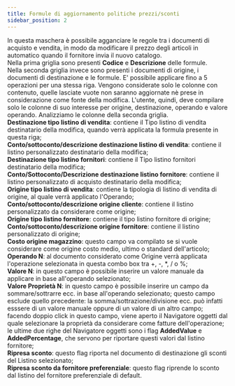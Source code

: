 ```yaml
---
title: Formule di aggiornamento politiche prezzi/sconti
sidebar_position: 2
---
```


In questa maschera è possibile agganciare le regole tra i documenti di acquisto e vendita, in modo da modificare il prezzo degli articoli in automatico quando il fornitore invia il nuovo catalogo.     
Nella prima griglia sono presenti **Codice** e **Descrizione** delle formule.      
Nella seconda griglia invece sono presenti i documenti di origine, i documenti di destinazione e le formule. E' possibile applicare fino a 5 operazioni per una stessa riga. Vengono considerate solo le colonne con contenuto, quelle lasciate vuote non saranno aggiornate nè prese in considerazione come fonte della modifica. L'utente, quindi, deve compilare solo le colonne di suo interesse per origine, destinazione, operando e valore operando. Analizziamo le colonne della seconda griglia.      
**Destinazione tipo listino di vendita**: contiene il Tipo listino di vendita destinatario della modifica, quando verrà applicata la formula presente in questa riga;        
**Conto/sottoconto/descrizione destinazione listino di vendita**: contiene il listino personalizzato destinatario della modifica;          
**Destinazione tipo listino fornitori**: contiene il Tipo listino fornitori destinatario della modifica;       
**Conto/Sottoconto/Descrizione destinazione listino fornitore**: contiene il listino personalizzato di acquisto destinatario della modifica;          
**Origine tipo listino di vendita**: contiene la tipologia di listino di vendita di origine, al quale verrà applicato l'Operando;      
**Conto/sottoconto/descrizione origine cliente**:  contiene il listino personalizzato da considerare come origine;       
**Origine tipo listino fornitore**: contiene il tipo listino fornitore di origine;         
**Conto/sottoconto/descrizione origine fornitore**: contiene il listino personalizzato di origine;         
**Costo origine magazzino**: questo campo va compilato se si vuole considerare come origine costo medio, ultimo o standard dell'articolo;        
**Operando N**: al documento considerato come Origine verrà applicata l'operazione selezionata in questa combo box tra +, -, *, / o %;          
**Valore N**: in questo campo è possibile inserire un valore manuale da applicare in base all'operando selezionato;       
**Valore Proprietà N**: in questo campo è possibile inserire un campo da sommare/sottrarre ecc. in base all'operando selezionato; questo campo esclude quello precedente: la somma/sottrazione/divisione ecc. può infatti esssere di un valore manuale oppure di un valore di un altro campo; facendo doppio click in questo campo, viene aperto il Navigatore oggetti dal quale selezionare la proprietà da considerare come fatture dell'operazione; le ultime due righe del Navigatore oggetti sono i flag **AddedValue** e **AddedPercentage**, che servono per riportare questi valori dal listino fornitore;           
**Ripresa sconto**: questo flag riporta nel documento di destinazione gli sconti del Listino selezionato;      
**Ripresa sconto da fornitore preferenziale**: questo flag riprende lo sconto dal listino del fornitore preferenziale di default.